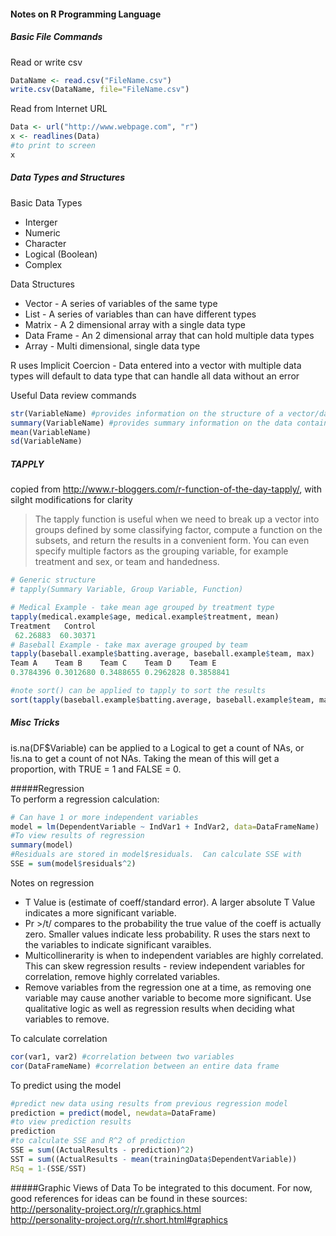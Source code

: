 #### Notes on R Programming Language

##### Basic File Commands
Read or write csv  
```R
DataName <- read.csv("FileName.csv")
write.csv(DataName, file="FileName.csv")
```
Read from Internet URL  
```R
Data <- url("http://www.webpage.com", "r")
x <- readlines(Data)
#to print to screen
x
```

##### Data Types and Structures
Basic Data Types  
* Interger
* Numeric
* Character
* Logical (Boolean)
* Complex

Data Structures  
* Vector - A series of variables of the same type
* List - A series of variables than can have different types
* Matrix - A 2 dimensional array with a single data type
* Data Frame - An 2 dimensional array that can hold multiple data types
* Array - Multi dimensional, single data type

R uses Implicit Coercion - Data entered into a vector with multiple data types will default to data type that can handle all data without an error

Useful Data review commands
```R
str(VariableName) #provides information on the structure of a vector/data frame/etc
summary(VariableName) #provides summary information on the data contained within a vector/data frame/etc
mean(VariableName)
sd(VariableName)
```
##### TAPPLY
copied from http://www.r-bloggers.com/r-function-of-the-day-tapply/, with silght modifications for clarity  
>The tapply function is useful when we need to break up a vector into groups defined by some classifying factor, compute a function on the subsets, and return the results in a convenient form. You can even specify multiple factors as the grouping variable, for example treatment and sex, or team and handedness.

```R
# Generic structure
# tapply(Summary Variable, Group Variable, Function)

# Medical Example - take mean age grouped by treatment type
tapply(medical.example$age, medical.example$treatment, mean)
Treatment   Control
 62.26883  60.30371
# Baseball Example - take max average grouped by team
tapply(baseball.example$batting.average, baseball.example$team, max)
Team A    Team B    Team C    Team D    Team E
0.3784396 0.3012680 0.3488655 0.2962828 0.3858841  

#note sort() can be applied to tapply to sort the results
sort(tapply(baseball.example$batting.average, baseball.example$team, max))
```

##### Misc Tricks
is.na(DF$Variable) can be applied to a Logical to get a count of NAs, or !is.na to get a count of not NAs.  Taking the mean of this will get a proportion, with TRUE = 1 and FALSE = 0.

#####Regression  
To perform a regression calculation:  
```R
# Can have 1 or more independent variables
model = lm(DependentVariable ~ IndVar1 + IndVar2, data=DataFrameName)
#To view results of regression
summary(model)
#Residuals are stored in model$residuals.  Can calculate SSE with
SSE = sum(model$residuals^2)
```
Notes on regression  
* T Value is (estimate of coeff/standard error).  A larger absolute T Value indicates a more significant variable.
* Pr >/t/ compares to the probability the true value of the coeff is actually zero.  Smaller values indicate less probability.  R uses the stars next to the variables to indicate significant varaibles.
* Multicollinerarity is when to independent variables are highly correlated.  This can skew regression results - review independent variables for correlation, remove highly correlated variables. 
* Remove variables from the regression one at a time, as removing one variable may cause another variable to become more significant.  Use qualitative logic as well as regression results when deciding what variables to remove. 

To calculate correlation
```R
cor(var1, var2) #correlation between two variables
cor(DataFrameName) #correlation between an entire data frame
```
To predict using the model  
```R
#predict new data using results from previous regression model
prediction = predict(model, newdata=DataFrame)
#to view prediction results
prediction
#to calculate SSE and R^2 of prediction
SSE = sum((ActualResults - prediction)^2)
SST = sum((ActualResults - mean(trainingData$DependentVariable))
RSq = 1-(SSE/SST)
```

#####Graphic Views of Data
To be integrated to this document.  For now, good references for ideas can be found in these sources:  
http://personality-project.org/r/r.graphics.html  
http://personality-project.org/r/r.short.html#graphics  
